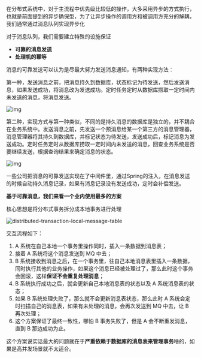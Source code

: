 在分布式系统中，对于主流程中优先级比较低的操作，大多采用异步的方式执行，也就是前面提到的异步确保型，为了让异步操作的调用方和被调用方充分的解耦，我们通常通过消息队列实现异步化

对于消息队列，我们需要建立特殊的设施保证

- **可靠的消息发送**
- **处理机的幂等**



消息的可靠发送可以认为是尽最大努力发送消息通知，有两种实现方法：



第一种，发送消息之前，把消息持久到数据库，状态标记为待发送，然后发送消息，如果发送成功，将消息改为发送成功。定时任务定时从数据库捞取一定时间内未发送的消息，将消息发送。

![img](http://pcc.huitogo.club/872be63126004083eb1ffda474617a09)



第二种，实现方式与第一种类似，不同的是持久消息的数据库是独立的，并不耦合在业务系统中。发送消息之前，先发送一个预消息给某一个第三方的消息管理器，消息管理器将其持久到数据库，并标记状态为待发送，发送成功后，标记消息为发送成功。定时任务定时从数据库捞取一定时间内未发送的消息，回查业务系统是否要继续发送，根据查询结果来确定消息的状态。

![img](http://pcc.huitogo.club/a720aa3aaa7ca5b81975c3591b25e2b8)



一些公司把消息的可靠发送实现在了中间件里，通过Spring的注入，在消息发送的时候自动持久消息记录，如果有消息记录没有发送成功，定时会补偿发送。



**基于可靠消息，我们来看一个业内使用最多的方案**

核心思想是将分布式事务拆分成本地事务进行处理

![distributed-transaction-local-message-table](https://doocs.gitee.io/advanced-java/docs/distributed-system/images/distributed-transaction-local-message-table.png)

交互流程如下：

1. A 系统在自己本地一个事务里操作同时，插入一条数据到消息表；
2. 接着 A 系统将这个消息发送到 MQ 中去；
3. B 系统接收到消息之后，在一个事务里，往自己本地消息表里插入一条数据，同时执行其他的业务操作，如果这个消息已经被处理过了，那么此时这个事务会回滚，这样**保证不会重复处理消息**；
4. B 系统执行成功之后，就会更新自己本地消息表的状态以及 A 系统消息表的状态；
5. 如果 B 系统处理失败了，那么就不会更新消息表状态，那么此时 A 系统会定时扫描自己的消息表，如果有未处理的消息，会再次发送到 MQ 中去，让 B 再次处理；
6. 这个方案保证了最终一致性，哪怕 B 事务失败了，但是 A 会不断重发消息，直到 B 那边成功为止。



这个方案说实话最大的问题就在于**严重依赖于数据库的消息表来管理事务**啥的，如果是高并发场景就不太适合。

